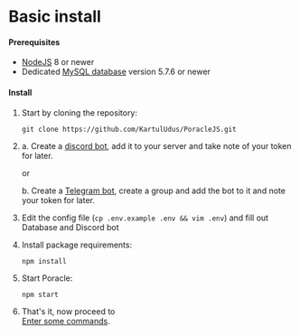 # Basic install

#### Prerequisites

* [NodeJS](https://nodejs.org/en/) 8 or newer
* Dedicated [MySQL database](mysql.md) version 5.7.6 or newer


#### Install


1. Start by cloning the repository:  
   ```
   git clone https://github.com/KartulUdus/PoracleJS.git
   ```

2.  
    a. Create a [discord bot](discordbot.md), add it to your server and take note of your token for later.  
    
    or  
   
    b. Create a [Telegram bot](telegrambot.md), create a group and add the bot to it and note your token for later.



3. Edit the config file (`cp .env.example .env && vim .env`) and fill out Database and Discord bot
    
    
4. Install package requirements:
    ```
    npm install
    ```
5. Start Poracle:

    ```
    npm start
    ```

7. That's it, now proceed to  
[Enter some commands](commands.md).
        

